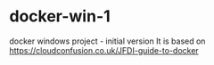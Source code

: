# docker-win-1
docker windows project - initial version
It is based on https://cloudconfusion.co.uk/JFDI-guide-to-docker
